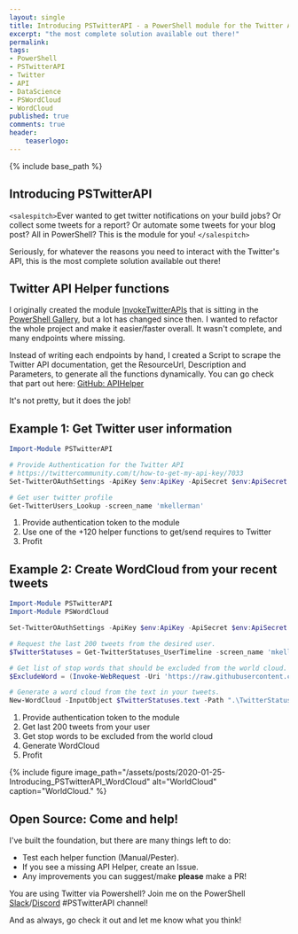 ```yaml
---
layout: single
title: Introducing PSTwitterAPI - a PowerShell module for the Twitter API
excerpt: "the most complete solution available out there!"
permalink:
tags: 
- PowerShell
- PSTwitterAPI
- Twitter
- API
- DataScience
- PSWordCloud
- WordCloud
published: true
comments: true
header:
    teaserlogo: 
---
```

{% include base_path %} 

## Introducing PSTwitterAPI
`<salespitch>`Ever wanted to get twitter notifications on your build jobs? Or collect some tweets for a report? Or automate some tweets for your blog post? All in PowerShell? This is the module for you! `</salespitch>`

Seriously, for whatever the reasons you need to interact with the Twitter's API, this is the most complete solution available out there!

## Twitter API Helper functions
I originally created the module [InvokeTwitterAPIs](https://github.com/mkellerman/invoketwitterapis) that is sitting in the [PowerShell Gallery](https://www.powershellgallery.com/packages/InvokeTwitterAPIs/2.5), but a lot has changed since then. I wanted to refactor the whole project and make it easier/faster overall. It wasn't complete, and many endpoints where missing.

Instead of writing each endpoints by hand, I created a Script to scrape the Twitter API documentation, get the ResourceUrl, Description and Parameters, to generate all the functions dynamically. You can go check that part out here: [GitHub: APIHelper](https://github.com/mkellerman/PSTwitterAPI/tree/master/APIHelper)

It's not pretty, but it does the job!

## Example 1: Get Twitter user information
```powershell
Import-Module PSTwitterAPI

# Provide Authentication for the Twitter API
# https://twittercommunity.com/t/how-to-get-my-api-key/7033
Set-TwitterOAuthSettings -ApiKey $env:ApiKey -ApiSecret $env:ApiSecret -AccessToken $env:AccessToken -AccessTokenSecret $env:AccessTokenSecret

# Get user twitter profile
Get-TwitterUsers_Lookup -screen_name 'mkellerman'
```
1. Provide authentication token to the module
1. Use one of the +120 helper functions to get/send requires to Twitter
1. Profit

## Example 2: Create WordCloud from your recent tweets

```powershell
Import-Module PSTwitterAPI
Import-Module PSWordCloud

Set-TwitterOAuthSettings -ApiKey $env:ApiKey -ApiSecret $env:ApiSecret -AccessToken $env:AccessToken -AccessTokenSecret $env:AccessTokenSecret

# Request the last 200 tweets from the desired user.
$TwitterStatuses = Get-TwitterStatuses_UserTimeline -screen_name 'mkellerman' -count 200

# Get list of stop words that should be excluded from the world cloud.
$ExcludeWord = (Invoke-WebRequest -Uri 'https://raw.githubusercontent.com/Alir3z4/stop-words/master/english.txt' -UseBasicParsing).Content -Split "`n"

# Generate a word cloud from the text in your tweets.
New-WordCloud -InputObject $TwitterStatuses.text -Path ".\TwitterStatuses.png" -ExcludeWord $ExcludeWord -ImageSize 720p

```
1. Provide authentication token to the module
1. Get last 200 tweets from your user
1. Get stop words to be excluded from the world cloud
1. Generate WordCloud
1. Profit

{% include figure image_path="/assets/posts/2020-01-25-Introducing_PSTwitterAPI_WordCloud" alt="WorldCloud" caption="WorldCloud." %}

## Open Source: Come and help!
I've built the foundation, but there are many things left to do:
- Test each helper function (Manual/Pester).
- If you see a missing API Helper, create an Issue.
- Any improvements you can suggest/make **please** make a PR!

You are using Twitter via Powershell? 
Join me on the PowerShell [Slack](http://powershell.slack.com)/[Discord](https://discord.gg/HjV8R5) #PSTwitterAPI channel! 

And as always, go check it out and let me know what you think!
